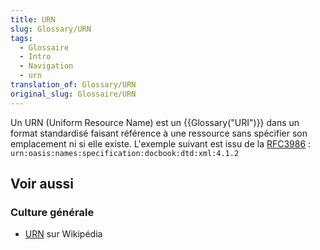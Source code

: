 ```yaml
---
title: URN
slug: Glossary/URN
tags:
  - Glossaire
  - Intro
  - Navigation
  - urn
translation_of: Glossary/URN
original_slug: Glossaire/URN
---
```

Un URN (Uniform Resource Name) est un {{Glossary("URI")}} dans un format standardisé faisant référence à une ressource sans spécifier son emplacement ni si elle existe. L'exemple suivant est issu de la [RFC3986](http://www.ietf.org/rfc/rfc3986.txt) : `urn:oasis:names:specification:docbook:dtd:xml:4.1.2`

## Voir aussi

### Culture générale

- [URN](https://fr.wikipedia.org/wiki/Uniform_Resource_Name) sur Wikipédia
